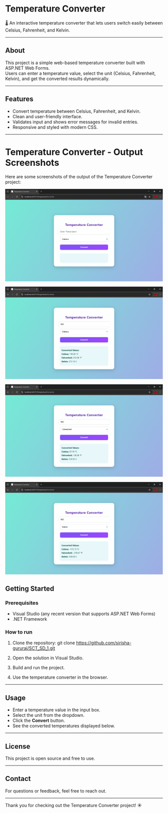 # Temperature Converter

🌡️ An interactive temperature converter that lets users switch easily between Celsius, Fahrenheit, and Kelvin.

---

## About

This project is a simple web-based temperature converter built with ASP.NET Web Forms.  
Users can enter a temperature value, select the unit (Celsius, Fahrenheit, Kelvin), and get the converted results dynamically.

---

## Features

- Convert temperature between Celsius, Fahrenheit, and Kelvin.
- Clean and user-friendly interface.
- Validates input and shows error messages for invalid entries.
- Responsive and styled with modern CSS.

---

# Temperature Converter - Output Screenshots

Here are some screenshots of the output of the Temperature Converter project:

![Screenshot 1](images/SCT_SD_1(0).png)

![Screenshot 2](images/SCT_SD_1(1).png)

![Screenshot 3](images/SCT_SD_1(2).png)

![Screenshot 4](images/SCT_SD_1(3).png)
## Getting Started

### Prerequisites

- Visual Studio (any recent version that supports ASP.NET Web Forms)
- .NET Framework

### How to run

1. Clone the repository:
git clone https://github.com/sirisha-gururaj/SCT_SD_1.git


2. Open the solution in Visual Studio.

3. Build and run the project.

4. Use the temperature converter in the browser.

---

## Usage

- Enter a temperature value in the input box.
- Select the unit from the dropdown.
- Click the **Convert** button.
- See the converted temperatures displayed below.

---

## License

This project is open source and free to use.

---

## Contact

For questions or feedback, feel free to reach out.

---

Thank you for checking out the Temperature Converter project! ☀️

